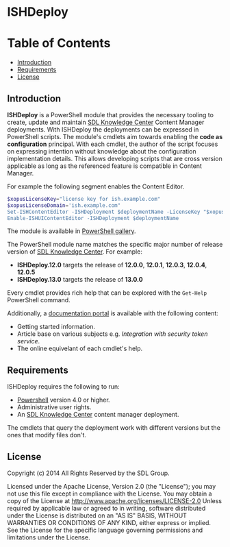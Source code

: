 ﻿
# ISHDeploy

# Table of Contents

- [Introduction](#introduction)
- [Requirements](#requirements)
- [License](#license)

## Introduction

**ISHDeploy** is a PowerShell module that provides the necessary tooling to create, update and maintain [SDL Knowledge Center](http://www.sdl.com/download/sdl-knowledge-center/60978/) Content Manager deployments.
With ISHDeploy the deployments can be expressed in PowerShell scripts. The module's cmdlets aim towards enabling the **code as configuration** principal. 
With each cmdlet, the author of the script focuses on expressing intention without knowledge about the configuration implementation details. 
This allows developing scripts that are cross version applicable as long as the referenced feature is compatible in Content Manager.

For example the following segment enables the Content Editor.
```powershell
$xopusLicenseKey="license key for ish.example.com"
$xopusLicenseDomain='ish.example.com"
Set-ISHContentEditor -ISHDeployment $deploymentName -LicenseKey "$xopusLicenseKey" -Domain $xopusLicenseDomain
Enable-ISHUIContentEditor -ISHDeployment $deploymentName
```

The module is available in [PowerShell gallery](https://www.powershellgallery.com/packages/ISHDeploy.13.0/). 

The PowerShell module name matches the specific major number of release version of [SDL Knowledge Center](http://www.sdl.com/download/sdl-knowledge-center/60978/). For example: 
- **ISHDeploy.12.0** targets the release of **12.0.0**, **12.0.1**, **12.0.3**, **12.0.4**, **12.0.5**
- **ISHDeploy.13.0** targets the release of **13.0.0**

Every cmdlet provides rich help that can be explored with the `Get-Help` PowerShell command.

Additionally, a [documentation portal](https://sdl.github.io/ISHDeploy/13.0/) is available with the following content:
- Getting started information.
- Article base on various subjects e.g. *Integration with security token service*.
- The online equivelant of each cmdlet's help.  

## Requirements

ISHDeploy requires the following to run:

* [Powershell](https://msdn.microsoft.com/en-us/powershell/mt173057.aspx) version 4.0 or higher.
* Administrative user rights.
* An [SDL Knowledge Center](http://www.sdl.com/download/sdl-knowledge-center/60978/) content manager deployment.

The cmdlets that query the deployment work with different versions but the ones that modify files don't. 

## License
Copyright (c) 2014 All Rights Reserved by the SDL Group.

Licensed under the Apache License, Version 2.0 (the "License");
you may not use this file except in compliance with the License.
You may obtain a copy of the License at
http://www.apache.org/licenses/LICENSE-2.0
Unless required by applicable law or agreed to in writing, software
distributed under the License is distributed on an "AS IS" BASIS,
WITHOUT WARRANTIES OR CONDITIONS OF ANY KIND, either express or implied.
See the License for the specific language governing permissions and
limitations under the License.